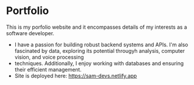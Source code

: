 # Portfolio
This is my porfolio website and it encompasses details of my interests as a software developer. 
- I have a passion for building robust backend systems and APIs. I'm also fascinated by data, exploring its potential througyh analysis, computer vision, and voice processing
- techniques. Additionally, I enjoy working with databases and ensuring their efficient management.
- Site is deployed here: https://sam-devs.netlify.app
